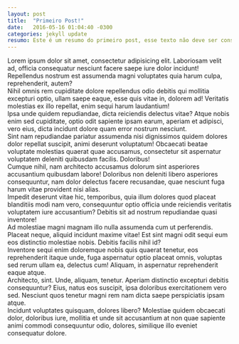 ```yaml
---
layout: post
title:  "Primeiro Post!"
date:   2016-05-16 01:04:40 -0300
categories: jekyll update
resumo: Este é um resumo do primeiro post, esse texto não deve ser considerado.
---
```


<div>Lorem ipsum dolor sit amet, consectetur adipisicing elit. Laboriosam velit ad, officia consequatur nesciunt facere saepe iure dolor incidunt! Repellendus nostrum est assumenda magni voluptates quia harum culpa, reprehenderit, autem?</div>
<div>Nihil omnis rem cupiditate dolore repellendus odio debitis qui mollitia excepturi optio, ullam saepe eaque, esse quis vitae in, dolorem ad! Veritatis molestias ex illo repellat, enim sequi harum laudantium!</div>
<div>Ipsa unde quidem repudiandae, dicta reiciendis delectus vitae? Atque nobis enim sed cupiditate, optio odit sapiente ipsam earum, aperiam et adipisci, vero eius, dicta incidunt dolore quam error nostrum nesciunt.</div>
<div>Sint nam repudiandae pariatur assumenda nisi dignissimos quidem dolores dolor repellat suscipit, animi deserunt voluptatum! Obcaecati beatae voluptate molestias quaerat quae accusamus, consectetur sit aspernatur voluptatem deleniti quibusdam facilis. Doloribus!</div>
<div>Cumque nihil, nam architecto accusamus dolorum sint asperiores accusantium quibusdam labore! Doloribus non deleniti libero asperiores consequuntur, nam dolor delectus facere recusandae, quae nesciunt fuga harum vitae provident nisi alias.</div>
<div>Impedit deserunt vitae hic, temporibus, quia illum dolores quod placeat blanditiis modi nam vero, consequuntur optio officia unde reiciendis veritatis voluptatem iure accusantium? Debitis sit ad nostrum repudiandae quasi inventore!</div>
<div>Ad molestiae magni magnam illo nulla assumenda cum ut perferendis. Placeat neque, aliquid incidunt maxime vitae! Est sint magni odit sequi eum eos distinctio molestiae nobis. Debitis facilis nihil id?</div>
<div>Inventore sequi enim doloremque nobis quis quaerat tenetur, eos reprehenderit itaque unde, fuga aspernatur optio placeat omnis, voluptas sed rerum ullam ea, delectus cum! Aliquam, in aspernatur reprehenderit eaque atque.</div>
<div>Architecto, sint. Unde, aliquam, tenetur. Aperiam distinctio excepturi debitis consequuntur? Eius, natus eos suscipit, ipsa doloribus exercitationem vero sed. Nesciunt quos tenetur magni rem nam dicta saepe perspiciatis ipsam atque.</div>
<div>Incidunt voluptates quisquam, dolores libero? Molestiae quidem obcaecati dolor, doloribus iure, mollitia et unde sit accusantium at non quae sapiente animi commodi consequuntur odio, dolores, similique illo eveniet consequatur dolore.</div>